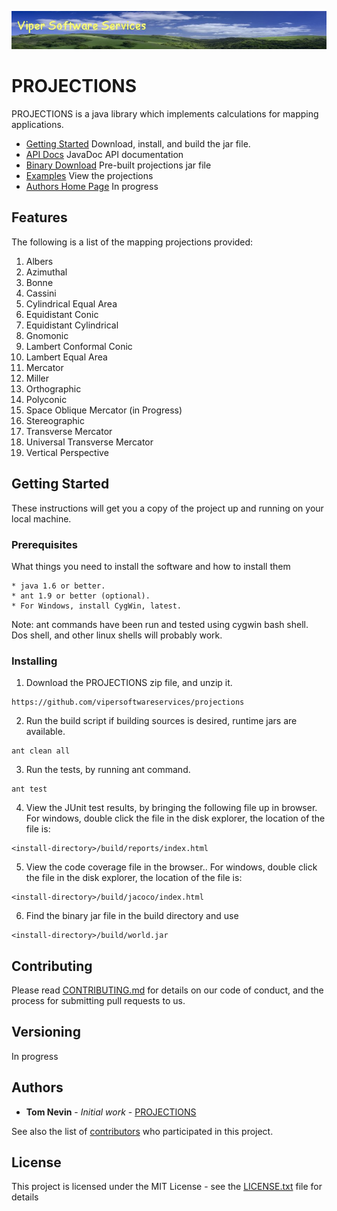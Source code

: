 ![alt PROJECTIONS banner](doc/images/viper-wide-banner.jpg)

# PROJECTIONS  

PROJECTIONS is a java library which implements calculations for mapping applications. 

* [Getting Started](#getting-started) Download, install, and build the jar file.
* [API Docs](https://cdn.rawgit.com/vipersoftwareservices/projections/master/doc/api/index.html) JavaDoc API documentation
* [Binary Download](http://www.tnevin.com/projections/) Pre-built projections jar file
* [Examples](http://www.tnevin.com/projections/) View the projections
* [Authors Home Page](http://www.tnevin.com) In progress

## Features

The following is a list of the mapping projections provided:
1. Albers
2. Azimuthal
3. Bonne
4. Cassini
5. Cylindrical Equal Area
6. Equidistant Conic
7. Equidistant Cylindrical
8. Gnomonic
9. Lambert Conformal Conic
10. Lambert Equal Area
11. Mercator
12. Miller
13. Orthographic
14. Polyconic
15. Space Oblique Mercator (in Progress)
16. Stereographic
17. Transverse Mercator
18. Universal Transverse Mercator
19. Vertical Perspective
  
## Getting Started

These instructions will get you a copy of the project up and running on your local machine.

### Prerequisites

What things you need to install the software and how to install them

```
* java 1.6 or better.
* ant 1.9 or better (optional).
* For Windows, install CygWin, latest.
```

Note: ant commands have been run and tested using cygwin bash shell. Dos shell, and other linux shells will probably work.

### Installing  

1. Download the PROJECTIONS zip file, and unzip it.

```
https://github.com/vipersoftwareservices/projections
```

2. Run the build script if building sources is desired, runtime jars are available.

```
ant clean all
```
 

3. Run the tests, by running ant command.

```
ant test
```

4. View the JUnit test results, by bringing the following file up in browser.
For windows, double click the file in the disk explorer, the location of the file is:

```
<install-directory>/build/reports/index.html
```

5. View the code coverage file in the browser..
For windows, double click the file in the disk explorer, the location of the file is:

```
<install-directory>/build/jacoco/index.html
```
 
6. Find the binary jar file in the build directory and use


```
<install-directory>/build/world.jar
```
 

## Contributing

Please read [CONTRIBUTING.md](https://gist.github.com/vipersoftwareservices/projections) for details on our code of conduct, and the process for submitting pull requests to us.

## Versioning

In progress

## Authors

* **Tom Nevin** - *Initial work* - [PROJECTIONS](https://github.com/vipersoftwareservices/projections)

See also the list of [contributors](https://github.com/vipersoftwareservices/projections/contributors) who participated in this project.

## License

This project is licensed under the MIT License - see the [LICENSE.txt](LICENSE.txt) file for details

 
